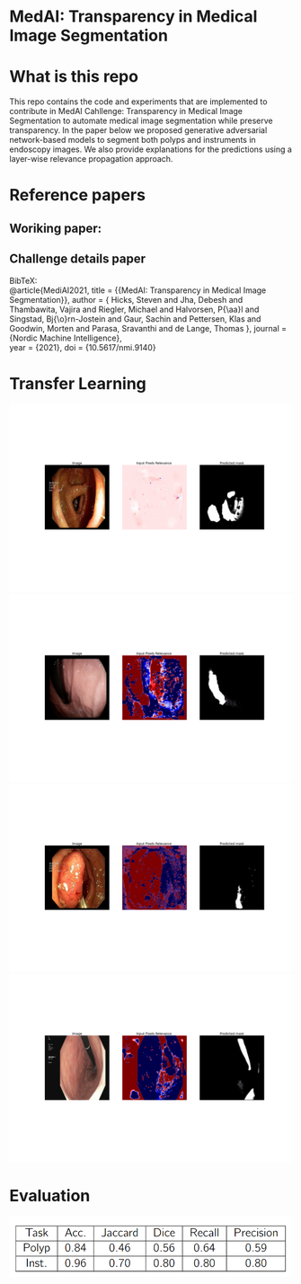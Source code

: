 # MedAI: Transparency in Medical Image Segmentation

# What is this repo
This repo contains the code and experiments that are implemented to contribute in MedAI Cahllenge: Transparency in Medical Image Segmentation to automate medical image segmentation while preserve transparency. In the paper below we proposed generative adversarial network-based models to segment both polyps and instruments in endoscopy images. We also provide explanations for the predictions using a layer-wise relevance propagation approach.  

# Reference papers
## Woriking paper:

## Challenge details paper
  
BibTeX:  
@article{MediAI2021,
    title = {{MedAI: Transparency in Medical Image Segmentation}},
    author = {
        Hicks, Steven and
        Jha, Debesh and
        Thambawita, Vajira and
        Riegler, Michael and
        Halvorsen, P{\aa}l and
        Singstad, Bj{\o}rn-Jostein and
        Gaur, Sachin and
        Pettersen, Klas and
        Goodwin, Morten and
        Parasa, Sravanthi and
        de Lange, Thomas
    },
    journal = {Nordic Machine Intelligence},   
    year = {2021},
    doi = {10.5617/nmi.9140}
    

# Transfer Learning
![polyp1](figures/1afe16bd-7aef-44e0-9175-850aeffbb82b.jpg)
![polyp2](figures/2b6f382c-259f-486f-bb21-0f1b38c93c3d.jpg)
![inst1](figures/0f17e181-13dc-44f9-ae84-ccfbc1dcff6f.jpg)
![inst2](figures/1e20276f-b5df-48f8-9c57-4dcf549c4469.jpg)

# Evaluation


![score](figures/testsocre.png)

